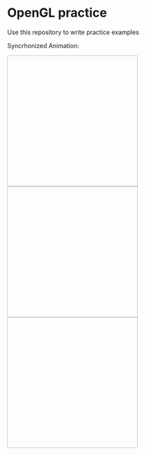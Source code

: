 # OpenGL practice

Use this repository to write practice examples

Syncrhonized Animation:

<img scr="/pendulum1" width=300 height=300>
<img scr="/pendulum2" width=300 height=300>
<img scr="/pendulum3" width=300 height=300>
